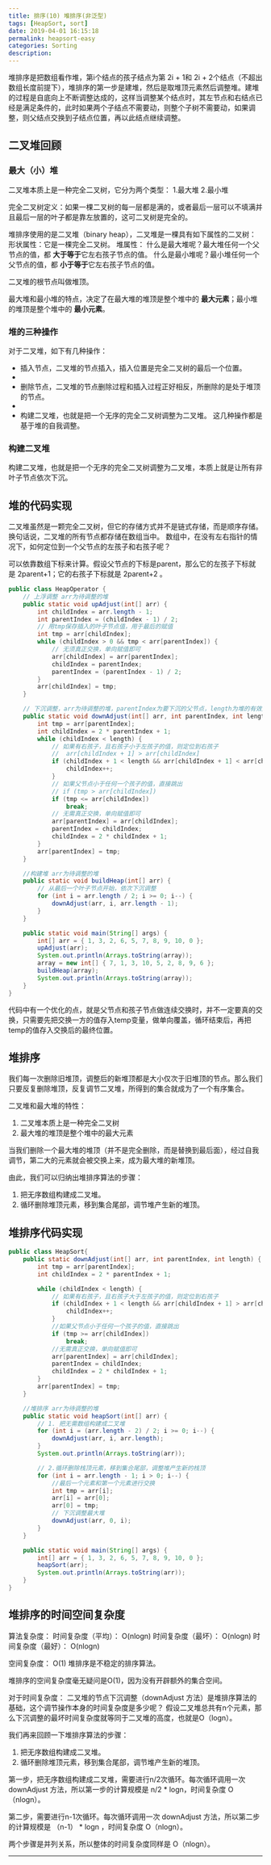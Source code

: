 ```yaml
---
title: 排序(10) 堆排序(非泛型)
tags: [HeapSort, sort]
date: 2019-04-01 16:15:18
permalink: heapsort-easy
categories: Sorting
description:
---
```

<p class="description">堆排序是把数组看作堆，第i个结点的孩子结点为第 2i + 1和 2i + 2个结点（不超出数组长度前提下），堆排序的第一步是建堆，然后是取堆顶元素然后调整堆。建堆的过程是自底向上不断调整达成的，这样当调整某个结点时，其左节点和右结点已经是满足条件的，此时如果两个子结点不需要动，则整个子树不需要动，如果调整，则父结点交换到子结点位置，再以此结点继续调整。</p>


<!-- more -->

## 二叉堆回顾
### 最大（小）堆
二叉堆本质上是一种完全二叉树，它分为两个类型：
1.最大堆
2.最小堆

完全二叉树定义：如果一棵二叉树的每一层都是满的，或者最后一层可以不填满并且最后一层的叶子都是靠左放置的，这可二叉树是完全的。

堆排序使用的是二叉堆（binary heap），二叉堆是一棵具有如下属性的二叉树：
形状属性：它是一棵完全二叉树。
堆属性：
什么是最大堆呢？最大堆任何一个父节点的值，都 **大于等于**它左右孩子节点的值。
什么是最小堆呢？最小堆任何一个父节点的值，都 **小于等于**它左右孩子节点的值。

二叉堆的根节点叫做堆顶。

最大堆和最小堆的特点，决定了在最大堆的堆顶是整个堆中的 **最大元素**；最小堆的堆顶是整个堆中的 **最小元素**。

### 堆的三种操作

对于二叉堆，如下有几种操作：
- 插入节点，二叉堆的节点插入，插入位置是完全二叉树的最后一个位置。
- 
- 删除节点，二叉堆的节点删除过程和插入过程正好相反，所删除的是处于堆顶的节点。
- 
- 构建二叉堆，也就是把一个无序的完全二叉树调整为二叉堆。
这几种操作都是基于堆的自我调整。



### 构建二叉堆
构建二叉堆，也就是把一个无序的完全二叉树调整为二叉堆，本质上就是让所有非叶子节点依次下沉。

## 堆的代码实现

二叉堆虽然是一颗完全二叉树，但它的存储方式并不是链式存储，而是顺序存储。换句话说，二叉堆的所有节点都存储在数组当中。
数组中，在没有左右指针的情况下，如何定位到一个父节点的左孩子和右孩子呢？

可以依靠数组下标来计算。假设父节点的下标是parent，那么它的左孩子下标就是 2parent+1；它的右孩子下标就是  2parent+2 。

```java 堆的上浮和下浮调整操作
public class HeapOperator {
    // 上浮调整 arr为待调整的堆
    public static void upAdjust(int[] arr) {
        int childIndex = arr.length - 1;
        int parentIndex = (childIndex - 1) / 2;
        // 用tmp保存插入的叶子节点值，用于最后的赋值
        int tmp = arr[childIndex];
        while (childIndex > 0 && tmp < arr[parentIndex]) {
            // 无须真正交换，单向赋值即可
            arr[childIndex] = arr[parentIndex];
            childIndex = parentIndex;
            parentIndex = (parentIndex - 1) / 2;
        }
        arr[childIndex] = tmp;
    }

    // 下沉调整，arr为待调整的堆，parentIndex为要下沉的父节点，length为堆的有效大小
    public static void downAdjust(int[] arr, int parentIndex, int length) {
        int tmp = arr[parentIndex];
        int childIndex = 2 * parentIndex + 1;
        while (childIndex < length) {
            // 如果有右孩子，且右孩子小于左孩子的值，则定位到右孩子
            //  arr[childIndex + 1] > arr[childIndex]
            if (childIndex + 1 < length && arr[childIndex + 1] < arr[childIndex]) {
                childIndex++;
            }
            // 如果父节点小于任何一个孩子的值，直接跳出
            // if (tmp > arr[childIndex]) 
            if (tmp <= arr[childIndex]) 
                break;
            // 无需真正交换，单向赋值即可
            arr[parentIndex] = arr[childIndex];
            parentIndex = childIndex;
            childIndex = 2 * childIndex + 1;
        }
        arr[parentIndex] = tmp;
    }

    //构建堆 arr为待调整的堆
    public static void buildHeap(int[] arr) {
        // 从最后一个叶子节点开始，依次下沉调整
        for (int i = arr.length / 2; i >= 0; i--) {
            downAdjust(arr, i, arr.length - 1);
        }
    }

    public static void main(String[] args) {
        int[] arr = { 1, 3, 2, 6, 5, 7, 8, 9, 10, 0 };
        upAdjust(arr);
        System.out.println(Arrays.toString(array));
        array = new int[] { 7, 1, 3, 10, 5, 2, 8, 9, 6 };
        buildHeap(array);
        System.out.println(Arrays.toString(array));
    }
}
```

代码中有一个优化的点，就是父节点和孩子节点做连续交换时，并不一定要真的交换，只需要先把交换一方的值存入temp变量，做单向覆盖，循环结束后，再把temp的值存入交换后的最终位置。


## 堆排序
我们每一次删除旧堆顶，调整后的新堆顶都是大小仅次于旧堆顶的节点。那么我们只要反复删除堆顶，反复调节二叉堆，所得到的集合就成为了一个有序集合。

二叉堆和最大堆的特性：
1. 二叉堆本质上是一种完全二叉树
2. 最大堆的堆顶是整个堆中的最大元素

当我们删除一个最大堆的堆顶（并不是完全删除，而是替换到最后面），经过自我调节，第二大的元素就会被交换上来，成为最大堆的新堆顶。

由此，我们可以归纳出堆排序算法的步骤：
1. 把无序数组构建成二叉堆。
2. 循环删除堆顶元素，移到集合尾部，调节堆产生新的堆顶。

## 堆排序代码实现
```java 堆排序实现
public class HeapSort{
    public static downAdjust(int[] arr, int parentIndex, int length) {
        int tmp = arr[parentIndex];
        int childIndex = 2 * parentIndex + 1;

        while (childIndex < length) {
            // 如果有右孩子，且右孩子大于左孩子的值，则定位到右孩子
            if (childIndex + 1 < length && arr[childIndex + 1] > arr[childIndex]) {
                childIndex++;
            }
            //如果父节点小于任何一个孩子的值，直接跳出
            if (tmp >= arr[childIndex]) 
                break;
            //无需真正交换，单向赋值即可
            arr[parentIndex] = arr[childIndex];
            parentIndex = childIndex;
            childIndex = 2 * childIndex + 1;
        }
        arr[parentIndex] = tmp;
    }

    //堆排序 arr为待调整的堆
    public static void heapSort(int[] arr) {
        // 1. 把无需数组构建成二叉堆
        for (int i = (arr.length - 2) / 2; i >= 0; i--) {
            downAdjust(arr, i, arr.length);
        }
        System.out.println(Arrays.toString(arr));

        // 2.循环删除栈顶元素，移到集合尾部，调整堆产生新的栈顶
        for (int i = arr.length - 1; i > 0; i--) {
            //最后一个元素和第一个元素进行交换
            int tmp = arr[i];
            arr[i] = arr[0];
            arr[0] = tmp;
            // 下沉调整最大堆
            downAdjust(arr, 0, i);
        }
    }

    public static void main(String[] args) {
        int[] arr = { 1, 3, 2, 6, 5, 7, 8, 9, 10, 0 };
        heapSort(arr);
        System.out.println(Arrays.toString(arr));
    }
}
```

## 堆排序的时间空间复杂度

算法复杂度：
时间复杂度（平均）： O(nlogn)
时间复杂度（最坏）： O(nlogn)
时间复杂度（最好）： O(nlogn)

空间复杂度：  O(1)
堆排序是不稳定的排序算法。

堆排序的空间复杂度毫无疑问是O(1)，因为没有开辟额外的集合空间。

对于时间复杂度：
二叉堆的节点下沉调整（downAdjust 方法）是堆排序算法的基础，这个调节操作本身的时间复杂度是多少呢？
假设二叉堆总共有n个元素，那么下沉调整的最坏时间复杂度就等同于二叉堆的高度，也就是O（logn）。

我们再来回顾一下堆排序算法的步骤：

1. 把无序数组构建成二叉堆。
2. 循环删除堆顶元素，移到集合尾部，调节堆产生新的堆顶。

第一步，把无序数组构建成二叉堆，需要进行n/2次循环。每次循环调用一次 downAdjust 方法，所以第一步的计算规模是  n/2 * logn，时间复杂度 O（nlogn）。

第二步，需要进行n-1次循环。每次循环调用一次 downAdjust 方法，所以第二步的计算规模是 （n-1） * logn ，时间复杂度 O（nlogn）。

两个步骤是并列关系，所以整体的时间复杂度同样是 O（nlogn）。

<hr />